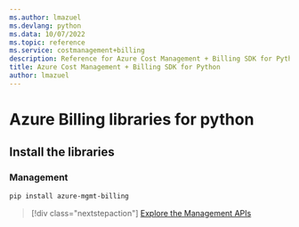 ```yaml
---
ms.author: lmazuel
ms.devlang: python
ms.data: 10/07/2022
ms.topic: reference
ms.service: costmanagement+billing
description: Reference for Azure Cost Management + Billing SDK for Python
title: Azure Cost Management + Billing SDK for Python
author: lmazuel
---
```

# Azure Billing libraries for python

## Install the libraries


### Management

```bash
pip install azure-mgmt-billing
```
> [!div class="nextstepaction"]
> [Explore the Management APIs](/python/api/overview/azure/billing/management)